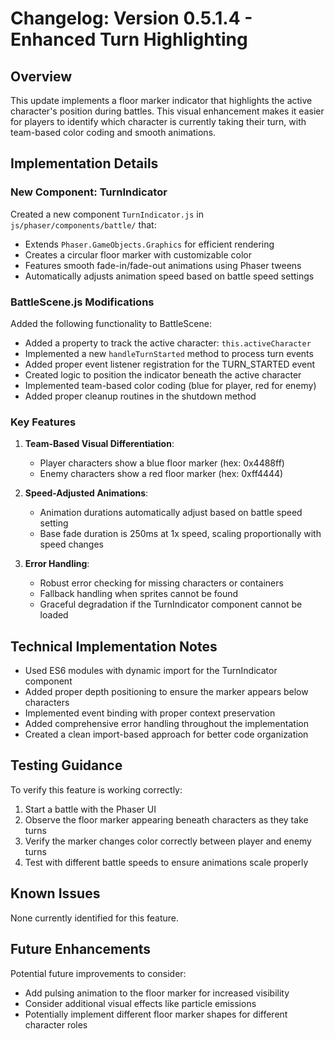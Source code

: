 # Changelog: Version 0.5.1.4 - Enhanced Turn Highlighting

## Overview
This update implements a floor marker indicator that highlights the active character's position during battles. This visual enhancement makes it easier for players to identify which character is currently taking their turn, with team-based color coding and smooth animations.

## Implementation Details

### New Component: TurnIndicator
Created a new component `TurnIndicator.js` in `js/phaser/components/battle/` that:
- Extends `Phaser.GameObjects.Graphics` for efficient rendering
- Creates a circular floor marker with customizable color
- Features smooth fade-in/fade-out animations using Phaser tweens
- Automatically adjusts animation speed based on battle speed settings

### BattleScene.js Modifications
Added the following functionality to BattleScene:
- Added a property to track the active character: `this.activeCharacter`
- Implemented a new `handleTurnStarted` method to process turn events
- Added proper event listener registration for the TURN_STARTED event
- Created logic to position the indicator beneath the active character
- Implemented team-based color coding (blue for player, red for enemy)
- Added proper cleanup routines in the shutdown method

### Key Features
1. **Team-Based Visual Differentiation**:
   - Player characters show a blue floor marker (hex: 0x4488ff)
   - Enemy characters show a red floor marker (hex: 0xff4444)

2. **Speed-Adjusted Animations**:
   - Animation durations automatically adjust based on battle speed setting
   - Base fade duration is 250ms at 1x speed, scaling proportionally with speed changes

3. **Error Handling**:
   - Robust error checking for missing characters or containers
   - Fallback handling when sprites cannot be found
   - Graceful degradation if the TurnIndicator component cannot be loaded

## Technical Implementation Notes
- Used ES6 modules with dynamic import for the TurnIndicator component
- Added proper depth positioning to ensure the marker appears below characters
- Implemented event binding with proper context preservation
- Added comprehensive error handling throughout the implementation
- Created a clean import-based approach for better code organization

## Testing Guidance
To verify this feature is working correctly:
1. Start a battle with the Phaser UI
2. Observe the floor marker appearing beneath characters as they take turns
3. Verify the marker changes color correctly between player and enemy turns
4. Test with different battle speeds to ensure animations scale properly

## Known Issues
None currently identified for this feature.

## Future Enhancements
Potential future improvements to consider:
- Add pulsing animation to the floor marker for increased visibility
- Consider additional visual effects like particle emissions
- Potentially implement different floor marker shapes for different character roles
